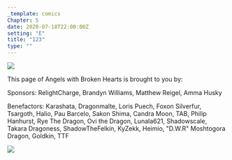```yaml
---
_template: comics
Chapter: 5
date: 2020-07-18T22:00:00Z
setting: "E"
title: "123"
type: ""
---
```


![](/uploads/d-22.png)

This page of Angels with Broken Hearts is brought to you by:

Sponsors: RelightCharge, Brandyn Williams, Matthew Reigel, Amma Husky

Benefactors: Karashata, Dragonmalte, Loris Puech, Foxon Silverfur, Tsargoth, Halio, Pau Barcelo, Sakon Shima, Candra Moon, TAB, Philip Hanhurst, Rye The Dragon, Ovi the Dragon, Lunala621, Shadowscale, Takara Dragoness, ShadowTheFelkin, KyZekk, Heimio, "D.W.R" Moshtogora Dragon, Goldkin, TTF

[![](/uploads/patreon-banner-1.jpg)](http://patreon.com/mbsaunders)
